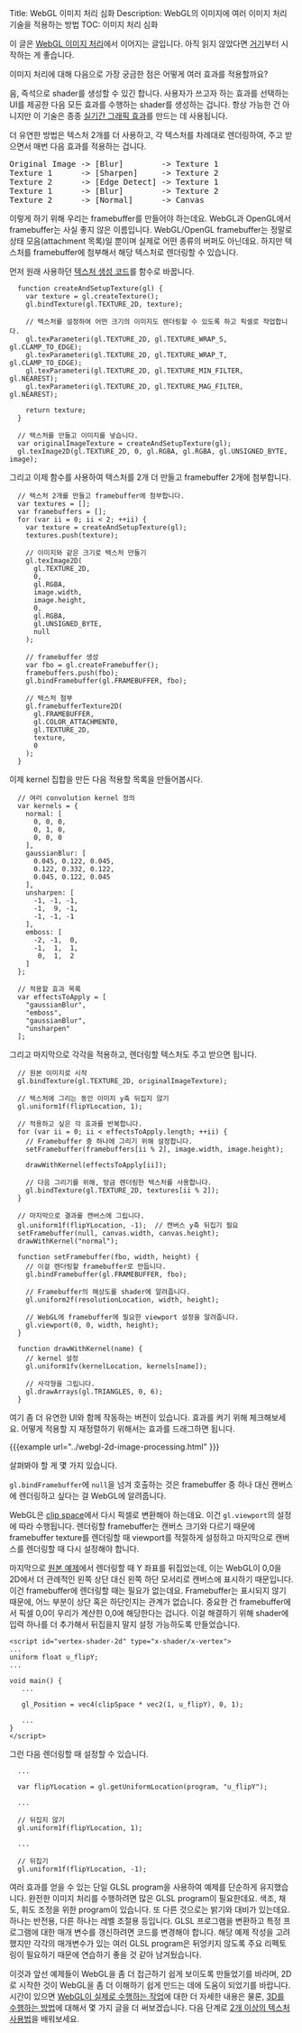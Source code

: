 Title: WebGL 이미지 처리 심화
Description: WebGL의 이미지에 여러 이미지 처리 기술을 적용하는 방법
TOC: 이미지 처리 심화


이 글은 [WebGL 이미지 처리](webgl-image-processing.html)에서 이어지는 글입니다.
아직 읽지 않았다면 [거기](webgl-image-processing.html)부터 시작하는 게 좋습니다.

이미지 처리에 대해 다음으로 가장 궁금한 점은 어떻게 여러 효과를 적용할까요?

음, 즉석으로 shader를 생성할 수 있긴 합니다.
사용자가 쓰고자 하는 효과를 선택하는 UI를 제공한 다음 모든 효과를 수행하는 shader를 생성하는 겁니다.
항상 가능한 건 아니지만 이 기술은 종종 [실기간 그래픽 효과](https://www.youtube.com/watch?v=cQUn0Zeh-0Q)를 만드는 데 사용됩니다.

더 유연한 방법은 텍스처 2개를 더 사용하고, 각 텍스처를 차례대로 렌더링하여, 주고 받으면서 매번 다음 효과를 적용하는 겁니다.

<div class="webgl_center"><pre>
Original Image -> [Blur]        -> Texture 1
Texture 1      -> [Sharpen]     -> Texture 2
Texture 2      -> [Edge Detect] -> Texture 1
Texture 1      -> [Blur]        -> Texture 2
Texture 2      -> [Normal]      -> Canvas
</pre></div>

이렇게 하기 위해 우리는 framebuffer를 만들어야 하는데요.
WebGL과 OpenGL에서 framebuffer는 사실 좋지 않은 이름입니다.
WebGL/OpenGL framebuffer는 정말로 상태 모음(attachment 목록)일 뿐이며 실제로 어떤 종류의 버퍼도 아닌데요.
하지만 텍스처를 framebuffer에 첨부해서 해당 텍스처로 렌더링할 수 있습니다.

먼저 원래 사용하던 [텍스처 생성 코드](webgl-image-processing.html)를 함수로 바꿉니다.

```
  function createAndSetupTexture(gl) {
    var texture = gl.createTexture();
    gl.bindTexture(gl.TEXTURE_2D, texture);

    // 텍스처를 설정하여 어떤 크기의 이미지도 렌더링할 수 있도록 하고 픽셀로 작업합니다.
    gl.texParameteri(gl.TEXTURE_2D, gl.TEXTURE_WRAP_S, gl.CLAMP_TO_EDGE);
    gl.texParameteri(gl.TEXTURE_2D, gl.TEXTURE_WRAP_T, gl.CLAMP_TO_EDGE);
    gl.texParameteri(gl.TEXTURE_2D, gl.TEXTURE_MIN_FILTER, gl.NEAREST);
    gl.texParameteri(gl.TEXTURE_2D, gl.TEXTURE_MAG_FILTER, gl.NEAREST);

    return texture;
  }

  // 텍스처를 만들고 이미지를 넣습니다.
  var originalImageTexture = createAndSetupTexture(gl);
  gl.texImage2D(gl.TEXTURE_2D, 0, gl.RGBA, gl.RGBA, gl.UNSIGNED_BYTE, image);
```

그리고 이제 함수를 사용하여 텍스처를 2개 더 만들고 framebuffer 2개에 첨부합니다.

```
  // 텍스처 2개를 만들고 framebuffer에 첨부합니다.
  var textures = [];
  var framebuffers = [];
  for (var ii = 0; ii < 2; ++ii) {
    var texture = createAndSetupTexture(gl);
    textures.push(texture);

    // 이미지와 같은 크기로 텍스처 만들기
    gl.texImage2D(
      gl.TEXTURE_2D,
      0,
      gl.RGBA,
      image.width,
      image.height,
      0,
      gl.RGBA,
      gl.UNSIGNED_BYTE,
      null
    );

    // framebuffer 생성
    var fbo = gl.createFramebuffer();
    framebuffers.push(fbo);
    gl.bindFramebuffer(gl.FRAMEBUFFER, fbo);

    // 텍스처 첨부
    gl.framebufferTexture2D(
      gl.FRAMEBUFFER,
      gl.COLOR_ATTACHMENT0,
      gl.TEXTURE_2D,
      texture,
      0
    );
  }
```

이제 kernel 집합을 만든 다음 적용할 목록을 만들어봅시다.

```
  // 여러 convolution kernel 정의
  var kernels = {
    normal: [
      0, 0, 0,
      0, 1, 0,
      0, 0, 0
    ],
    gaussianBlur: [
      0.045, 0.122, 0.045,
      0.122, 0.332, 0.122,
      0.045, 0.122, 0.045
    ],
    unsharpen: [
      -1, -1, -1,
      -1,  9, -1,
      -1, -1, -1
    ],
    emboss: [
      -2, -1,  0,
      -1,  1,  1,
       0,  1,  2
    ]
  };

  // 적용할 효과 목록
  var effectsToApply = [
    "gaussianBlur",
    "emboss",
    "gaussianBlur",
    "unsharpen"
  ];
```

그리고 마지막으로 각각을 적용하고, 렌더링할 텍스처도 주고 받으면 됩니다.

```
  // 원본 이미지로 시작
  gl.bindTexture(gl.TEXTURE_2D, originalImageTexture);

  // 텍스처에 그리는 동안 이미지 y축 뒤집지 않기
  gl.uniform1f(flipYLocation, 1);

  // 적용하고 싶은 각 효과를 반복합니다.
  for (var ii = 0; ii < effectsToApply.length; ++ii) {
    // Framebuffer 중 하나에 그리기 위해 설정합니다.
    setFramebuffer(framebuffers[ii % 2], image.width, image.height);

    drawWithKernel(effectsToApply[ii]);

    // 다음 그리기를 위해, 방금 렌더링한 텍스처를 사용합니다.
    gl.bindTexture(gl.TEXTURE_2D, textures[ii % 2]);
  }

  // 마지막으로 결과를 캔버스에 그립니다.
  gl.uniform1f(flipYLocation, -1);  // 캔버스 y축 뒤집기 필요
  setFramebuffer(null, canvas.width, canvas.height);
  drawWithKernel("normal");

  function setFramebuffer(fbo, width, height) {
    // 이걸 렌더링할 framebuffer로 만듭니다.
    gl.bindFramebuffer(gl.FRAMEBUFFER, fbo);

    // Framebuffer의 해상도를 shader에 알려줍니다.
    gl.uniform2f(resolutionLocation, width, height);

    // WebGL에 framebuffer에 필요한 viewport 설정을 알려줍니다.
    gl.viewport(0, 0, width, height);
  }

  function drawWithKernel(name) {
    // kernel 설정
    gl.uniform1fv(kernelLocation, kernels[name]);

    // 사각형을 그립니다.
    gl.drawArrays(gl.TRIANGLES, 0, 6);
  }
```

여기 좀 더 유연한 UI와 함께 작동하는 버전이 있습니다.
효과를 켜기 위해 체크해보세요.
어떻게 적용할 지 재정렬하기 위해서는 효과를 드래그하면 됩니다.

{{{example url="../webgl-2d-image-processing.html" }}}

살펴봐야 할 게 몇 가지 있습니다.

<code>gl.bindFramebuffer</code>에 <code>null</code>을 넘겨 호출하는 것은 framebuffer 중 하나 대신 캔버스에 렌더링하고 싶다는 걸 WebGL에 알려줍니다.

WebGL은 [clip space](webgl-fundamentals.html)에서 다시 픽셀로 변환해야 하는데요.
이건 <code>gl.viewport</code>의 설정에 따라 수행됩니다.
렌더링할 framebuffer는 캔버스 크기와 다르기 때문에 framebuffer texture를 렌더링할 때 viewport를 적절하게 설정하고 마지막으로 캔버스를 렌더링할 때 다시 설정해야 합니다.

마지막으로 [원본 예제](webgl-fundamentals.html)에서 렌더링할 때 Y 좌표를 뒤집었는데, 이는 WebGL이 0,0을 2D에서 더 관례적인 왼쪽 상단 대신 왼쪽 하단 모서리로 캔버스에 표시하기 때문입니다.
이건 framebuffer에 렌더링할 때는 필요가 없는데요.
Framebuffer는 표시되지 않기 때문에, 어느 부분이 상단 혹은 하단인지는 관계가 없습니다.
중요한 건 framebuffer에서 픽셀 0,0이 우리가 계산한 0,0에 해당한다는 겁니다.
이걸 해결하기 위해 shader에 입력 하나를 더 추가해서 뒤집을지 말지 설정 가능하도록 만들었습니다.

```
<script id="vertex-shader-2d" type="x-shader/x-vertex">
...
uniform float u_flipY;
...

void main() {
   ...

   gl_Position = vec4(clipSpace * vec2(1, u_flipY), 0, 1);

   ...
}
</script>
```

그런 다음 렌더링할 때 설정할 수 있습니다.

```
  ...

  var flipYLocation = gl.getUniformLocation(program, "u_flipY");

  ...

  // 뒤집지 않기
  gl.uniform1f(flipYLocation, 1);

  ...

  // 뒤집기
  gl.uniform1f(flipYLocation, -1);

```

여러 효과를 얻을 수 있는 단일 GLSL program을 사용하여 예제를 단순하게 유지했습니다.
완전한 이미지 처리를 수행하려면 많은 GLSL program이 필요한데요.
색조, 채도, 휘도 조정을 위한 program이 있습니다.
또 다른 것으로는 밝기와 대비가 있는데요.
하나는 반전용, 다른 하나는 레벨 조절용 등입니다.
GLSL 프로그램을 변환하고 특정 프로그램에 대한 매개 변수를 갱신하려면 코드를 변경해야 합니다.
해당 예제 작성을 고려했지만 각각의 매개변수가 있는 여러 GLSL program은 뒤엉키지 않도록 주요 리펙토링이 필요하기 때문에 연습하기 좋을 것 같아 남겨뒀습니다.

이것과 앞선 예제들이 WebGL을 좀 더 접근하기 쉽게 보이도록 만들었기를 바라며, 2D로 시작한 것이 WebGL을 좀 더 이해하기 쉽게 만드는 데에 도움이 되었기를 바랍니다.
시간이 있으면 [WebGL이 실제로 수행하는 작업](webgl-how-it-works.html)에 대한 더 자세한 내용은 물론, [3D를 수행하는 방법](webgl-2d-translation.html)에 대해서 몇 가지 글을 더 써보겠습니다.
다음 단계로 [2개 이상의 텍스처 사용법](webgl-2-textures.html)을 배워보세요.

